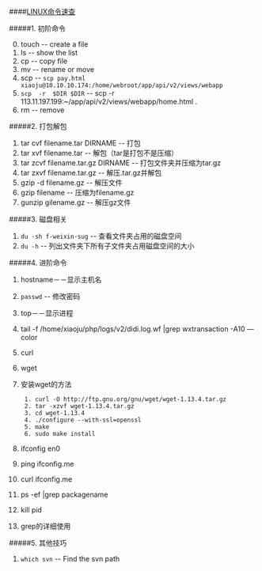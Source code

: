 ####[LINUX命令速查](http://ganquan.info/linux/)

#####1. 初阶命令

0. touch -- create a file
1. ls -- show the list 
2. cp -- copy file
4. mv -- rename or move
5. scp -- `scp pay.html xiaoju@10.10.10.174:/home/webroot/app/api/v2/views/webapp`
6. `scp  -r  $DIR $DIR` -- scp -r 113.11.197.199:~/app/api/v2/views/webapp/home.html .
6. rm -- remove

#####2. 打包解包

1. tar cvf filename.tar DIRNAME -- 打包
2. tar xvf filename.tar -- 解包（tar是打包不是压缩）
3. tar zcvf filename.tar.gz DIRNAME -- 打包文件夹并压缩为tar.gz
4. tar zxvf filename.tar.gz -- 解压.tar.gz并解包
5. gzip -d filename.gz -- 解压文件
6. gzip filename -- 压缩为filename.gz
7. gunzip gilename.gz -- 解压gz文件


#####3. 磁盘相关

1. `du -sh f-weixin-sug` -- 查看文件夹占用的磁盘空间
2. `du -h` -- 列出文件夹下所有子文件夹占用磁盘空间的大小

#####4. 进阶命令

1. hostname－－显示主机名
1. `passwd` -- 修改密码
2. top－－显示进程
3. tail -f /home/xiaoju/php/logs/v2/didi.log.wf  |grep wxtransaction -A10 —color
4. curl
5. wget
6. 安装wget的方法

		1. curl -O http://ftp.gnu.org/gnu/wget/wget-1.13.4.tar.gz
		2. tar -xzvf wget-1.13.4.tar.gz
		3. cd wget-1.13.4
		4. ./configure --with-ssl=openssl
		5. make
		6. sudo make install

7. ifconfig en0     
8. ping ifconfig.me
8. curl ifconfig.me
9. ps -ef |grep packagename
10. kill pid
11. grep的详细使用

#####5. 其他技巧

1. `which svn` -- Find the svn path


